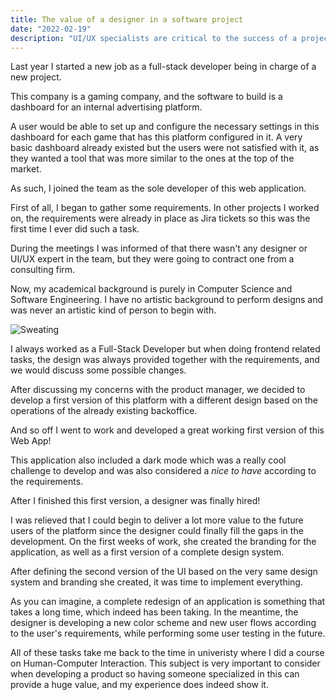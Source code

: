 ```yaml
---
title: The value of a designer in a software project
date: "2022-02-19"
description: "UI/UX specialists are critical to the success of a project. Recently, I had the opportunity to see the impact of this kind of expertise while being in charge of a software project."
---
```


Last year I started a new job as a full-stack developer being in charge of a new project.

This company is a gaming company, and the software to build is a dashboard for an internal advertising platform. 

A user would be able to set up and configure the necessary settings in this dashboard for each game that has this platform configured in it. A very basic dashboard already existed but the users were not satisfied with it, as they wanted a tool that was more similar to the ones at the top of the market.

As such, I joined the team as the sole developer of this web application.

First of all, I began to gather some requirements. In other projects I worked on, the requirements were already in place as Jira tickets so this was the first time I ever did such a task.

During the meetings I was informed of that there wasn't any designer or UI/UX expert in the team, but they were going to contract one from a consulting firm.

Now, my academical background is purely in Computer Science and Software Engineering. I have no artistic background to perform designs and was never an artistic kind of person to begin with.

![Sweating](https://media.giphy.com/media/32mC2kXYWCsg0/giphy.gif)

I always worked as a Full-Stack Developer but when doing frontend related tasks, the design was always provided together with the requirements, and we would discuss some possible changes.

After discussing my concerns with the product manager, we decided to develop a first version of this platform with a different design based on the operations of the already existing backoffice.

And so off I went to work and developed a great working first version of this Web App! 

This application also included a dark mode which was a really cool challenge to develop and was also considered a _nice to have_ according to the requirements. 

After I finished this first version, a designer was finally hired! 

I was relieved that I could begin to deliver a lot more value to the future users of the platform since the designer could finally fill the gaps in the development. On the first weeks of work, she created the branding for the application, as well as a first version of a complete design system.

After defining the second version of the UI based on the very same design system and branding she created, it was time to implement everything. 

As you can imagine, a complete redesign of an application is something that takes a long time, which indeed has been taking.
In the meantime, the designer is developing a new color scheme and new user flows according to the user's requirements, while performing some user testing in the future. 

All of these tasks take me back to the time in univeristy where I did a course on Human-Computer Interaction. This subject is very important to consider when developing a product so having someone specialized in this can provide a huge value, and my experience does indeed show it.